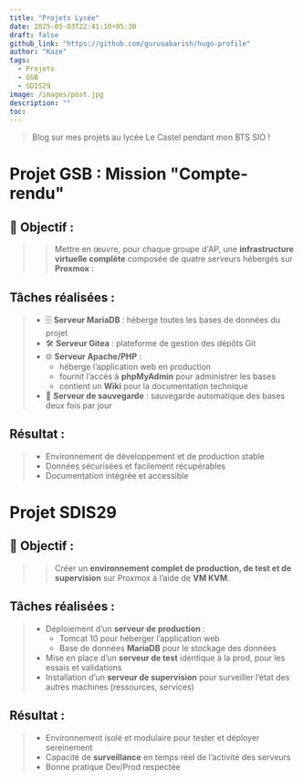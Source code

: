 ```yaml
---
title: "Projets Lycée"
date: 2025-05-03T22:41:10+05:30
draft: false
github_link: "https://github.com/gurusabarish/hugo-profile"
author: "Kaze"
tags:
  - Projets
  - GSB
  - SDIS29
image: /images/post.jpg
description: ""
toc: 
---
```


> Blog sur mes projets au lycée Le Castel pendant mon BTS SIO !

# Projet GSB : Mission "Compte-rendu"

## 🎯 **Objectif** :  
> > Mettre en œuvre, pour chaque groupe d'AP, une **infrastructure virtuelle complète** composée de quatre serveurs hébergés sur **Proxmox** :

## Tâches réalisées :
> - 🗄️ **Serveur MariaDB** : héberge toutes les bases de données du projet  
> - 🛠️ **Serveur Gitea** : plateforme de gestion des dépôts Git  
> - 🌐 **Serveur Apache/PHP** :  
>   - héberge l’application web en production  
>   - fournit l’accès à **phpMyAdmin** pour administrer les bases  
>   - contient un **Wiki** pour la documentation technique  
> - 💾 **Serveur de sauvegarde** : sauvegarde automatique des bases deux fois par jour

## Résultat :
> - Environnement de développement et de production stable  
> - Données sécurisées et facilement récupérables  
> - Documentation intégrée et accessible

# Projet SDIS29

## 🎯 **Objectif** :  
> > Créer un **environnement complet de production, de test et de supervision** sur Proxmox à l’aide de **VM KVM**.

## Tâches réalisées :
> - Déploiement d’un **serveur de production** :  
>   - Tomcat 10 pour héberger l’application web  
>   - Base de données **MariaDB** pour le stockage des données
> - Mise en place d’un **serveur de test** identique à la prod, pour les essais et validations
> - Installation d’un **serveur de supervision** pour surveiller l’état des autres machines (ressources, services)

## Résultat :
> - Environnement isolé et modulaire pour tester et déployer sereinement  
> - Capacité de **surveillance** en temps réel de l’activité des serveurs  
> - Bonne pratique Dev/Prod respectée
